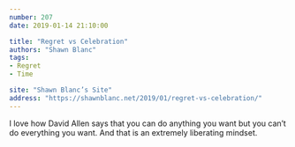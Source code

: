 ```yaml
---
number: 207
date: 2019-01-14 21:10:00

title: "Regret vs Celebration"
authors: "Shawn Blanc"
tags:
- Regret
- Time

site: "Shawn Blanc’s Site"
address: "https://shawnblanc.net/2019/01/regret-vs-celebration/"
---
```


I love how David Allen says that you can do anything you want but you can’t do everything you want. And that is an extremely liberating mindset.
